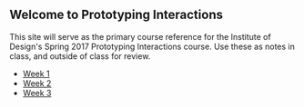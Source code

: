 ## Welcome to Prototyping Interactions

This site will serve as the primary course reference for the Institute of Design's Spring 2017 Prototyping Interactions course. Use these as notes in class, and outside of class for review. 

- [Week 1](week1/readme.md)
- [Week 2](week2/readme.md)
- [Week 3](week3/readme.md)
